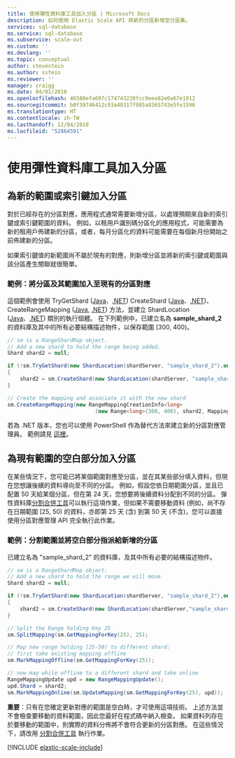 ```yaml
---
title: 使用彈性資料庫工具加入分區 | Microsoft Docs
description: 如何使用 Elastic Scale API 將新的分區新增至分區集。
services: sql-database
ms.service: sql-database
ms.subservice: scale-out
ms.custom: ''
ms.devlang: ''
ms.topic: conceptual
author: stevestein
ms.author: sstein
ms.reviewer: ''
manager: craigg
ms.date: 04/01/2018
ms.openlocfilehash: 46580efa697c174743228fcc9eee82e0a67e1912
ms.sourcegitcommit: b0f39746412c93a48317f985a8365743e5fe1596
ms.translationtype: HT
ms.contentlocale: zh-TW
ms.lasthandoff: 12/04/2018
ms.locfileid: "52864591"
---
```

# <a name="adding-a-shard-using-elastic-database-tools"></a>使用彈性資料庫工具加入分區
## <a name="to-add-a-shard-for-a-new-range-or-key"></a>為新的範圍或索引鍵加入分區
對於已經存在的分區對應，應用程式通常需要新增分區，以處理預期來自新的索引鍵或索引鍵範圍的資料。 例如，以租用戶識別碼分區化的應用程式，可能需要為新的租用戶佈建新的分區，或者，每月分區化的資料可能需要在每個新月份開始之前佈建新的分區。 

如果索引鍵值的新範圍尚不屬於現有的對應，則新增分區並將新的索引鍵或範圍與該分區產生關聯就很簡單。 

### <a name="example--adding-a-shard-and-its-range-to-an-existing-shard-map"></a>範例：將分區及其範圍加入至現有的分區對應
這個範例會使用 TryGetShard ([Java](/java/api/com.microsoft.azure.elasticdb.shard.map._shard_map.trygetshard)、[.NET](https://msdn.microsoft.com/library/azure/dn823929.aspx)) CreateShard ([Java](/java/api/com.microsoft.azure.elasticdb.shard.map._shard_map.createshard)、[.NET](https://msdn.microsoft.com/library/azure/microsoft.azure.sqldatabase.elasticscale.shardmanagement.shardmap.createshard.aspx))、CreateRangeMapping ([Java](/java/api/com.microsoft.azure.elasticdb.shard.map._range_shard_map.createrangemapping), [.NET](https://msdn.microsoft.com/library/azure/dn807221.aspx#M:Microsoft.Azure.SqlDatabase.ElasticScale.ShardManagement.RangeShardMap`1.CreateRangeMapping\(Microsoft.Azure.SqlDatabase.ElasticScale.ShardManagement.RangeMappingCreationInfo{`0}\))) 方法，並建立 ShardLocation ([Java](/java/api/com.microsoft.azure.elasticdb.shard.base._shard_location)、[.NET](https://msdn.microsoft.com/library/azure/microsoft.azure.sqldatabase.elasticscale.shardmanagement.shardlocation.shardlocation.aspx#M:Microsoft.Azure.SqlDatabase.ElasticScale.ShardManagement.ShardLocation.)) 類別的執行個體。 在下列範例中，已建立名為 **sample_shard_2** 的資料庫及其中的所有必要結構描述物件，以保存範圍 [300, 400)。  

```csharp
// sm is a RangeShardMap object.
// Add a new shard to hold the range being added. 
Shard shard2 = null; 

if (!sm.TryGetShard(new ShardLocation(shardServer, "sample_shard_2"),out shard2)) 
{ 
    shard2 = sm.CreateShard(new ShardLocation(shardServer, "sample_shard_2"));  
} 

// Create the mapping and associate it with the new shard 
sm.CreateRangeMapping(new RangeMappingCreationInfo<long> 
                            (new Range<long>(300, 400), shard2, MappingStatus.Online)); 
```

若為 .NET 版本，您也可以使用 PowerShell 作為替代方法來建立新的分區對應管理員。 範例請見 [這裡](https://gallery.technet.microsoft.com/scriptcenter/Azure-SQL-DB-Elastic-731883db)。

## <a name="to-add-a-shard-for-an-empty-part-of-an-existing-range"></a>為現有範圍的空白部分加入分區
在某些情況下，您可能已將某個範圍對應至分區，並在其某些部分填入資料，但現在您想讓後續的資料導向至不同的分區。 例如，假設您依日期範圍分區，並且已配置 50 天給某個分區，但在第 24 天，您想要將後續資料分配到不同的分區。 彈性資料庫[分割合併工具](sql-database-elastic-scale-overview-split-and-merge.md)可以執行這項作業，但如果不需要移動資料 (例如，尚不存在日期範圍 [25, 50) 的資料，亦即第 25 天 (含) 到第 50 天 (不含)，您可以直接使用分區對應管理 API 完全執行此作業。

### <a name="example-splitting-a-range-and-assigning-the-empty-portion-to-a-newly-added-shard"></a>範例：分割範圍並將空白部分指派給新增的分區
已建立名為 "sample_shard_2" 的資料庫，及其中所有必要的結構描述物件。  

```csharp
// sm is a RangeShardMap object.
// Add a new shard to hold the range we will move 
Shard shard2 = null; 

if (!sm.TryGetShard(new ShardLocation(shardServer, "sample_shard_2"),out shard2)) 
{ 
    shard2 = sm.CreateShard(new ShardLocation(shardServer,"sample_shard_2"));  
} 

// Split the Range holding Key 25 
sm.SplitMapping(sm.GetMappingForKey(25), 25); 

// Map new range holding [25-50) to different shard: 
// first take existing mapping offline 
sm.MarkMappingOffline(sm.GetMappingForKey(25)); 

// now map while offline to a different shard and take online 
RangeMappingUpdate upd = new RangeMappingUpdate(); 
upd.Shard = shard2; 
sm.MarkMappingOnline(sm.UpdateMapping(sm.GetMappingForKey(25), upd)); 
```

**重要**：只有在您確定更新對應的範圍是空白時，才可使用這項技術。  上述方法並不會檢查要移動的資料範圍，因此您最好在程式碼中納入檢查。  如果資料列存在於要移動的範圍中，則實際的資料分佈將不會符合更新的分區對應。 在這些情況下，請改用 [分割合併工具](sql-database-elastic-scale-overview-split-and-merge.md) 執行作業。  

[!INCLUDE [elastic-scale-include](../../includes/elastic-scale-include.md)]

